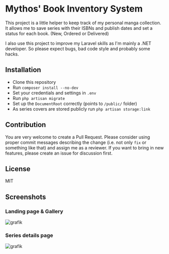 # Mythos' Book Inventory System

This project is a little helper to keep track of my personal manga collection. It allows me to save series with their ISBNs and publish dates and set a status for each book. (New, Ordered or Delivered)

I also use this project to improve my Laravel skills as I'm mainly a .NET developer. So please expect bugs, bad code style and probably some hacks.

## Installation

* Clone this repository
* Run `composer install --no-dev`
* Set your credentials and settings in `.env`
* Run `php artisan migrate`
* Set up the `DocumentRoot` correctly (points to `/public/` folder)
* As series covers are stored publicly run `php artisan storage:link`

## Contribution

You are very welcome to create a Pull Request. Please consider using proper commit messages describing the change (i.e. not only `fix` or something like that) and assign me as a reviewer.
If you want to bring in new features, please create an issue for discussion first.

## License

MIT

## Screenshots

### Landing page & Gallery

![grafik](https://user-images.githubusercontent.com/416568/146996766-f6c09054-6b96-42a4-9475-0eb0e309cf7c.png)


### Series details page

![grafik](https://user-images.githubusercontent.com/416568/146996593-bae7d4e6-5c6d-47a0-a22b-4adfc3455776.png)
